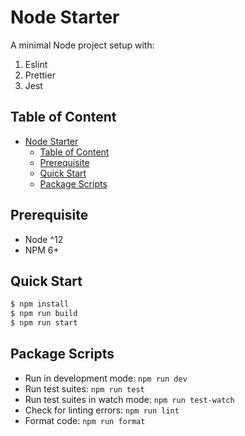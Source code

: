 # Node Starter

A minimal Node project setup with:

1. Eslint
2. Prettier
3. Jest

## Table of Content

- [Node Starter](#node-starter)
  - [Table of Content](#table-of-content)
  - [Prerequisite](#prerequisite)
  - [Quick Start](#quick-start)
  - [Package Scripts](#package-scripts)

## Prerequisite
- Node ^12
- NPM 6+

## Quick Start
```sh
$ npm install
$ npm run build
$ npm run start
```

## Package Scripts
- Run in development mode: `npm run dev`
- Run test suites: `npm run test`
- Run test suites in watch mode: `npm run test-watch`
- Check for linting errors: `npm run lint`
- Format code: `npm run format`
